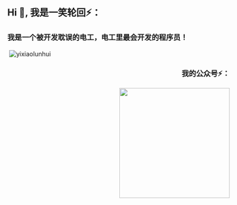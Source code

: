 <h2 align="left">Hi 👋, 我是一笑轮回⚡：</h2>
<h3 align="left">我是一个被开发耽误的电工，电工里最会开发的程序员！</h3>


<p  align="left">&nbsp;<img align="center" src="https://github-readme-stats.vercel.app/api?username=yixiaolunhui&show_icons=true&locale=en" alt="yixiaolunhui" /></p>

<h3 align="right">我的公众号⚡：</h3>

<div align="right"><img src="https://files.mdnice.com/user/34651/e711bfe9-b759-47c9-82ad-f01e4f33d96d.jpg" data-img="1" width="250" height="250"></img></div>


